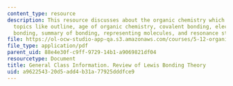 ```yaml
---
content_type: resource
description: This resource discusses about the organic chemistry which covers the
  topics like outline, age of organic chemistry, covalent bonding, electrons, multiple
  bonding, summary of bonding, representing molecules, and resonance structures.
file: https://ol-ocw-studio-app-qa.s3.amazonaws.com/courses/5-12-organic-chemistry-i-spring-2003/a962254320d5add4b31a77925dddfce9_01.pdf
file_type: application/pdf
parent_uid: 88e4e30f-c9ff-9729-14b1-a9069821df04
resourcetype: Document
title: General Class Information. Review of Lewis Bonding Theory
uid: a9622543-20d5-add4-b31a-77925dddfce9
---
```

